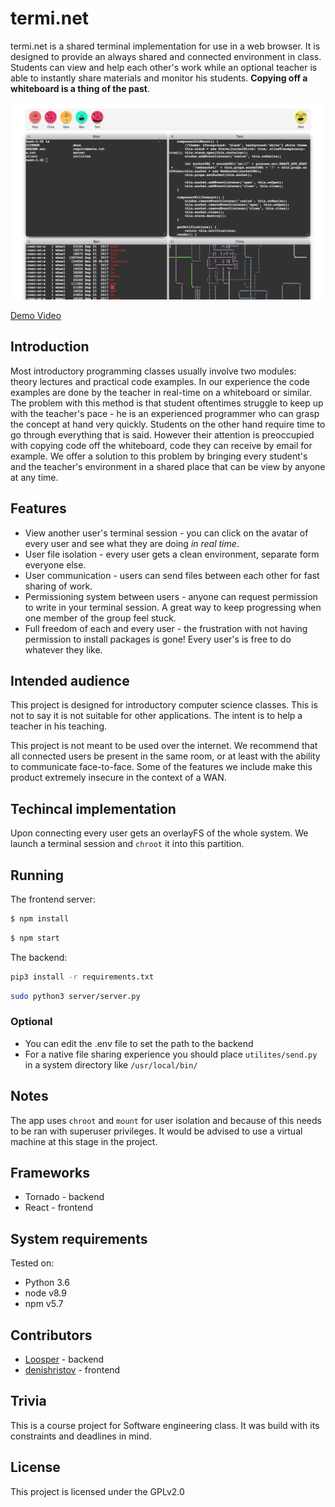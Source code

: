 # termi.net
termi.net is a shared terminal implementation for use in a web browser. It is designed to provide an always shared and connected environment in class. Students can view and help each other's work while an optional teacher is able to instantly share materials and monitor his students. __Copying off a whiteboard is a thing of the past__.

![alt text](https://github.com/Loosper/sherminal/blob/master/docs/Screen%20Shot%202018-06-12%20at%203.39.16.png "Screenshot")

[Demo Video](https://www.youtube.com/watch?v=osFXtbgEgZc&feature=youtu.be)
 
## Introduction
Most introductory programming classes usually involve two modules: theory lectures and practical code examples. In our experience the code examples are done by the teacher in real-time on a whiteboard or similar. The problem with this method is that student oftentimes struggle to keep up with the teacher's pace - he is an experienced programmer who can grasp the concept at hand very quickly. Students on the other hand require time to go through everything that is said. However their attention is preoccupied with copying code off the whiteboard, code they can receive by email for example. We offer a solution to this problem by bringing every student's and the teacher's environment in a shared place that can be view by anyone at any time.
 
## Features
* View another user's terminal session - you can click on the avatar of every user and see what they are doing *in real time*.
* User file isolation - every user gets a clean environment, separate form everyone else.
* User communication - users can send files between each other for fast sharing of work.
* Permissioning system between users - anyone can request permission to write in your terminal session. A great way to keep progressing when one member of the group feel stuck.
* Full freedom of each and every user - the frustration with not having permission to install packages is gone! Every user's is free to do whatever they like.
 
## Intended audience
This project is designed for introductory computer science classes. This is not to say it is not suitable for other applications. The intent is to help a teacher in his teaching.
 
This project is not meant to be used over the internet. We recommend that all connected users be present in the same room, or at least with the ability to communicate face-to-face. Some of the features we include make this product extremely insecure in the context of a WAN.
 
## Techincal implementation
Upon connecting every user gets an overlayFS of the whole system. We launch a terminal session and `chroot` it into this partition.
 
## Running
The frontend server:
 
```sh
$ npm install
```
```sh
$ npm start
```
 
The backend:
```sh
pip3 install -r requirements.txt
```
```sh
sudo python3 server/server.py
```
 
### Optional
* You can edit the .env file to set the path to the backend
* For a native file sharing experience you should place `utilites/send.py` in a system directory like `/usr/local/bin/`
 
## Notes
The app uses `chroot` and `mount` for user isolation and because of this needs to be ran with superuser privileges. It would be advised to use a virtual machine at this stage in the project.
 
## Frameworks
* Tornado - backend
* React - frontend
 
## System requirements
Tested on:
 
* Python 3.6
* node v8.9
* npm v5.7
 
## Contributors
* [Loosper](https://github.com/loosper) - backend
* [denishristov](https://github.com/denishristov) - frontend
 
## Trivia
This is a course project for Software engineering class. It was build with its constraints and deadlines in mind.
 
## License
This project is licensed under the GPLv2.0
